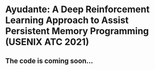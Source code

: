 # Ayudante: A Deep Reinforcement Learning Approach to Assist Persistent Memory Programming (USENIX ATC 2021)
## The code is coming soon...
